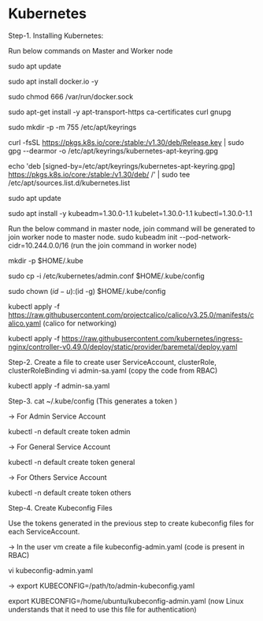 # Kubernetes
Step-1. Installing Kubernetes:

Run below commands on Master and Worker node

sudo apt update

sudo apt install docker.io -y

sudo chmod 666 /var/run/docker.sock

sudo apt-get install -y apt-transport-https ca-certificates curl gnupg

sudo mkdir -p -m 755 /etc/apt/keyrings

curl -fsSL https://pkgs.k8s.io/core:/stable:/v1.30/deb/Release.key | sudo gpg --dearmor -o /etc/apt/keyrings/kubernetes-apt-keyring.gpg

echo 'deb [signed-by=/etc/apt/keyrings/kubernetes-apt-keyring.gpg] https://pkgs.k8s.io/core:/stable:/v1.30/deb/ /' | sudo tee /etc/apt/sources.list.d/kubernetes.list

sudo apt update

sudo apt install -y kubeadm=1.30.0-1.1 kubelet=1.30.0-1.1 kubectl=1.30.0-1.1

Run the below command in master node, join command will be generated to join worker node to master node.
sudo kubeadm init --pod-network-cidr=10.244.0.0/16   (run the join command in worker node)


mkdir -p $HOME/.kube

sudo cp -i /etc/kubernetes/admin.conf $HOME/.kube/config

sudo chown $(id -u):$(id -g) $HOME/.kube/config

kubectl apply -f https://raw.githubusercontent.com/projectcalico/calico/v3.25.0/manifests/calico.yaml   (calico for networking)

kubectl apply -f https://raw.githubusercontent.com/kubernetes/ingress-nginx/controller-v0.49.0/deploy/static/provider/baremetal/deploy.yaml

Step-2. Create a file to create user ServiceAccount, clusterRole, clusterRoleBinding
vi admin-sa.yaml  (copy the code from RBAC)

kubectl apply -f admin-sa.yaml

Step-3. cat ~/.kube/config   (This generates a token )


-> For Admin Service Account

kubectl -n default create token admin

-> For General Service Account

kubectl -n default create token general

-> For Others Service Account

kubectl -n default create token others

Step-4. Create Kubeconfig Files

Use the tokens generated in the previous step to create kubeconfig files for each ServiceAccount.

-> In the user vm create a file kubeconfig-admin.yaml  (code is present in RBAC)

vi kubeconfig-admin.yaml

-> export KUBECONFIG=/path/to/admin-kubeconfig.yaml

export KUBECONFIG=/home/ubuntu/kubeconfig-admin.yaml   (now Linux understands that it need to use this file for authentication)
